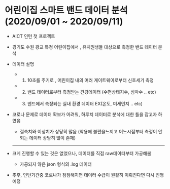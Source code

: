 # 어린이집 스마트 밴드 데이터 분석 (2020/09/01 ~ 2020/09/11)
- AICT 인턴 첫 프로젝트
- 경기도 수원 광교 특정 어린이집에서 , 유치원생들 대상으로 측정한 밴드 데이터 분석
- 데이터 설명
  - 1. 10초를 주기로 , 어린이집 내의 여러 게이트웨이로부터 신호세기 측정
  - 2. 밴드 데이터로부터 측정받는 건강데이터 (수면상태지수, 심박수 .. etc)
  - 3. 밴드에서 측정되는 실내 환경 데이터  EX(온도, 미세먼지 ..  etc)
- 코로나 문제로 데이터 확보가 어려워, 하루치 데이터로 분석에 대한 틀을 잡고자 하였음
  - 결측치와 이상치가 상당히 많음 (착용에 불편을느끼고 어느시점부터 측정이 안되는 데이터 상당히 많이 존재)
  
  
  ---
- 크게 진행할 수 있는 것은 없었으나, 데이터를 직접  raw데이터부터 가공해봄 
  - 가공되지 않은 json 형식의 .log 데이터
- 추후, 인턴기간중 코로나가 잠잠해지면 데이터 수급이 원활히 이뤄진다면 다시 진행 예정

